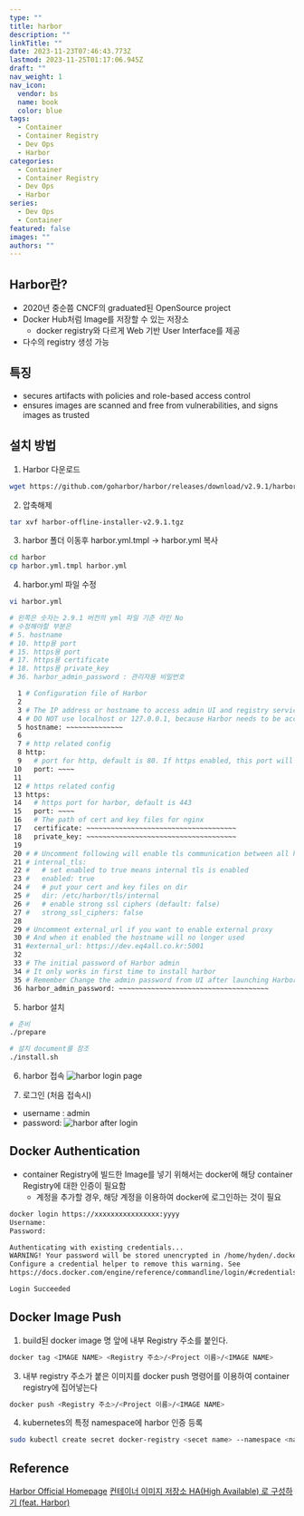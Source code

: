 ```yaml
---
type: ""
title: harbor
description: ""
linkTitle: ""
date: 2023-11-23T07:46:43.773Z
lastmod: 2023-11-25T01:17:06.945Z
draft: ""
nav_weight: 1
nav_icon:
  vendor: bs
  name: book
  color: blue
tags:
  - Container
  - Container Registry
  - Dev Ops
  - Harbor
categories:
  - Container
  - Container Registry
  - Dev Ops
  - Harbor
series:
  - Dev Ops
  - Container
featured: false
images: ""
authors: ""
---
```


## Harbor란?

- 2020년 중순쯤 CNCF의 graduated된 OpenSource project
- Docker Hub처럼 Image를 저장할 수 있는 저장소
  - docker registry와 다르게 Web 기반 User Interface를 제공
- 다수의 registry 생성 가능

## 특징

- secures artifacts with policies and role-based access control
- ensures images are scanned and free from vulnerabilities, and signs images as trusted

## 설치 방법

1. Harbor 다운로드

```bash
wget https://github.com/goharbor/harbor/releases/download/v2.9.1/harbor-offline-installer-v2.9.1.tgz
```

2. 압축해제

```bash
tar xvf harbor-offline-installer-v2.9.1.tgz
```

3. harbor 폴더 이동후 harbor.yml.tmpl → harbor.yml 복사

```bash
cd harbor
cp harbor.yml.tmpl harbor.yml
```

4. harbor.yml 파일 수정

```bash
vi harbor.yml

# 왼쪽은 숫자는 2.9.1 버전의 yml 파일 기준 라인 No
# 수정해야할 부분은
# 5. hostname
# 10. http용 port
# 15. https용 port
# 17. https용 certificate
# 18. https용 private_key
# 36. harbor_admin_password : 관리자용 비밀번호

  1 # Configuration file of Harbor
  2
  3 # The IP address or hostname to access admin UI and registry service.
  4 # DO NOT use localhost or 127.0.0.1, because Harbor needs to be accessed by external clients.
  5 hostname: ~~~~~~~~~~~~~~
  6
  7 # http related config
  8 http:
  9   # port for http, default is 80. If https enabled, this port will redirect to https port
 10   port: ~~~~
 11
 12 # https related config
 13 https:
 14   # https port for harbor, default is 443
 15   port: ~~~~
 16   # The path of cert and key files for nginx
 17   certificate: ~~~~~~~~~~~~~~~~~~~~~~~~~~~~~~~~~~~~~
 18   private_key: ~~~~~~~~~~~~~~~~~~~~~~~~~~~~~~~~~~~~~
 19
 20 # # Uncomment following will enable tls communication between all harbor components
 21 # internal_tls:
 22 #   # set enabled to true means internal tls is enabled
 23 #   enabled: true
 24 #   # put your cert and key files on dir
 25 #   dir: /etc/harbor/tls/internal
 26 #   # enable strong ssl ciphers (default: false)
 27 #   strong_ssl_ciphers: false
 28
 29 # Uncomment external_url if you want to enable external proxy
 30 # And when it enabled the hostname will no longer used
 31 #external_url: https://dev.eq4all.co.kr:5001
 32
 33 # The initial password of Harbor admin
 34 # It only works in first time to install harbor
 35 # Remember Change the admin password from UI after launching Harbor.
 36 harbor_admin_password: ~~~~~~~~~~~~~~~~~~~~~~~~~~~~~~~~~~~~~
```

5. harbor 설치

```bash
# 준비
./prepare

# 설치 document를 참조
./install.sh
```

6. harbor 접속
   ![harbor login page](/dev-ops/login-page-harbor.png)

7. 로그인 (처음 접속시)

- username : admin
- password:
  ![harbor after login](/dev-ops/harbor-after-login.png)

## Docker Authentication

- container Registry에 빌드한 Image를 넣기 위해서는 docker에 해당 container Registry에 대한 인증이 필요함
  - 계정을 추가할 경우, 해당 계정을 이용하여 docker에 로그인하는 것이 필요

```bash
docker login https://xxxxxxxxxxxxxxxx:yyyy
Username:
Password:

Authenticating with existing credentials...
WARNING! Your password will be stored unencrypted in /home/hyden/.docker/config.json.
Configure a credential helper to remove this warning. See
https://docs.docker.com/engine/reference/commandline/login/#credentials-store

Login Succeeded
```

## Docker Image Push

1. build된 docker image 명 앞에 내부 Registry 주소를 붙인다.

```bash
docker tag <IMAGE NAME> <Registry 주소>/<Project 이름>/<IMAGE NAME>
```

3. 내부 registry 주소가 붙은 이미지를 docker push 명령어를 이용하여 container registry에 집어넣는다

```bash
docker push <Registry 주소>/<Project 이름>/<IMAGE NAME>
```

4. kubernetes의 특정 namespace에 harbor 인증 등록

```bash
sudo kubectl create secret docker-registry <secet name> --namespace <namespace> --docker-server=<Registry 주소> --docker-username=<username> --docker-password=<password> --docker-email=<email>
```

## Reference

[Harbor Official Homepage](https://goharbor.io/)
[컨테이너 이미지 저장소 HA(High Available) 로 구성하기 (feat. Harbor)](https://devocean.sk.com/search/techBoardDetail.do?ID=165200&boardType=&query=test&searchData=&page=&subIndex=&idList=)
